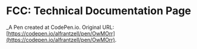 # FCC: Technical Documentation Page
 _A Pen created at CodePen.io. Original URL: [https://codepen.io/alfrantzell/pen/OwMOrr](https://codepen.io/alfrantzell/pen/OwMOrr).

 